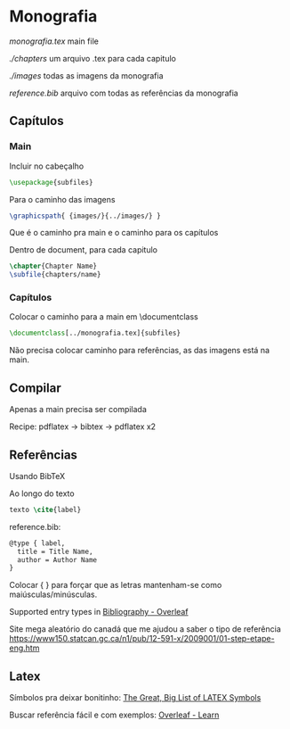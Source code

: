 # Monografia 

*monografia.tex* main file

*./chapters* um arquivo .tex para cada capitulo

*./images* todas as imagens da monografia

*reference.bib* arquivo com todas as referências da monografia

## Capítulos

### Main
Incluir no cabeçalho
  ``` latex
\usepackage{subfiles}
  ```

Para o caminho das imagens
  ``` latex
\graphicspath{ {images/}{../images/} }
  ```
Que é o caminho pra main e o caminho para os capítulos

Dentro de document, para cada capitulo
  ``` latex
\chapter{Chapter Name}
\subfile{chapters/name}
  ```

### Capítulos
Colocar o caminho para a main em \documentclass
  ``` latex
\documentclass[../monografia.tex]{subfiles}
  ```
Não precisa colocar caminho para referências, as das imagens está na main. 

## Compilar

Apenas a main precisa ser compilada

Recipe: pdflatex -> bibtex -> pdflatex x2

## Referências

Usando BibTeX

Ao longo do texto
```latex
texto \cite{label}
```

reference.bib:
```latex
@type { label, 
  title = Title Name,
  author = Author Name
}
```
Colocar { } para forçar que as letras mantenham-se como maiúsculas/minúsculas. 

Supported entry types in [Bibliography - Overleaf](https://www.overleaf.com/learn/latex/Bibliography_management_in_LaTeX)

Site mega aleatório do canadá que me ajudou a saber o tipo de referência https://www150.statcan.gc.ca/n1/pub/12-591-x/2009001/01-step-etape-eng.htm

## Latex

Símbolos pra deixar bonitinho: [The Great, Big List of LATEX Symbols](https://www.rpi.edu/dept/arc/training/latex/LaTeX_symbols.pdf)

Buscar referência fácil e com exemplos: [Overleaf - Learn](https://www.overleaf.com/learn)